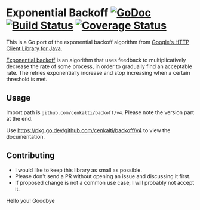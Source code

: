 # Exponential Backoff [![GoDoc][godoc image]][godoc] [![Build Status][travis image]][travis] [![Coverage Status][coveralls image]][coveralls]

This is a Go port of the exponential backoff algorithm from [Google's HTTP Client Library for Java][google-http-java-client].

[Exponential backoff][exponential backoff wiki]
is an algorithm that uses feedback to multiplicatively decrease the rate of some process,
in order to gradually find an acceptable rate.
The retries exponentially increase and stop increasing when a certain threshold is met.

## Usage

Import path is `github.com/cenkalti/backoff/v4`. Please note the version part at the end.

Use https://pkg.go.dev/github.com/cenkalti/backoff/v4 to view the documentation.

## Contributing

* I would like to keep this library as small as possible.
* Please don't send a PR without opening an issue and discussing it first.
* If proposed change is not a common use case, I will probably not accept it.

[godoc]: https://pkg.go.dev/github.com/cenkalti/backoff/v4
[godoc image]: https://godoc.org/github.com/cenkalti/backoff?status.png
[travis]: https://travis-ci.org/cenkalti/backoff
[travis image]: https://travis-ci.org/cenkalti/backoff.png?branch=master
[coveralls]: https://coveralls.io/github/cenkalti/backoff?branch=master
[coveralls image]: https://coveralls.io/repos/github/cenkalti/backoff/badge.svg?branch=master

[google-http-java-client]: https://github.com/google/google-http-java-client/blob/da1aa993e90285ec18579f1553339b00e19b3ab5/google-http-client/src/main/java/com/google/api/client/util/ExponentialBackOff.java
[exponential backoff wiki]: http://en.wikipedia.org/wiki/Exponential_backoff

[advanced example]: https://pkg.go.dev/github.com/cenkalti/backoff/v4?tab=doc#pkg-examples
Hello you!
Goodbye
